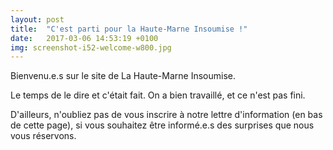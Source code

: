 ```yaml
---
layout: post
title:  "C'est parti pour la Haute-Marne Insoumise !"
date:   2017-03-06 14:53:19 +0100
img: screenshot-i52-welcome-w800.jpg
---
```


Bienvenu.e.s sur le site de La Haute-Marne Insoumise.
<!--more-->
Le temps de le dire et c'était fait. On a bien travaillé, et ce n'est pas fini.

D'ailleurs, n'oubliez pas de vous inscrire à notre lettre d'information (en bas de cette page), si vous souhaitez être informé.e.s des surprises que nous vous réservons.

